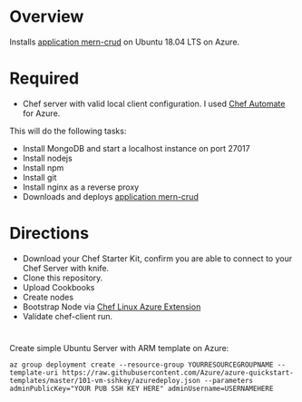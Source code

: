 # Overview

Installs [application mern-crud](https://github.com/cefjoeii/mern-crud) on Ubuntu 18.04 LTS on Azure.

# Required
* Chef server with valid local client configuration.  I used [Chef Automate](https://docs.microsoft.com/azure/virtual-machines/extensions/chef?WT.mc_id=docs-github-jagord) for Azure. 

This will do the following tasks:

* Install MongoDB and start a localhost instance on port 27017
* Install nodejs
* Install npm
* Install git
* Install nginx as a reverse proxy
* Downloads and deploys [application mern-crud](https://github.com/cefjoeii/mern-crud)

# Directions

* Download your Chef Starter Kit, confirm you are able to connect to your Chef Server with knife.
* Clone this repository.
* Upload Cookbooks
* Create nodes
* Bootstrap Node via [Chef Linux Azure Extension](https://docs.microsoft.com/azure/virtual-machines/extensions/chef?WT.mc_id=docs-github-jagord)
* Validate chef-client run.


# 

Create simple Ubuntu Server with ARM template on Azure:

```
az group deployment create --resource-group YOURRESOURCEGROUPNAME --template-uri https://raw.githubusercontent.com/Azure/azure-quickstart-templates/master/101-vm-sshkey/azuredeploy.json --parameters adminPublicKey="YOUR PUB SSH KEY HERE" adminUsername=USERNAMEHERE
```
